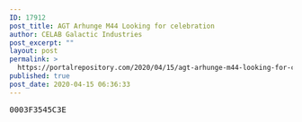 ```yaml
---
ID: 17912
post_title: AGT Arhunge M44 Looking for celebration
author: CELAB Galactic Industries
post_excerpt: ""
layout: post
permalink: >
  https://portalrepository.com/2020/04/15/agt-arhunge-m44-looking-for-celebration/
published: true
post_date: 2020-04-15 06:36:33
---
```

<pre>0003F3545C3E</pre>